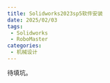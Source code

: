 ```yaml
---
title: Solidworks2023sp5软件安装
date: 2025/02/03
tags:
 - Solidworks
 - RoboMaster
categories:
 - 机械设计
---
```


待填坑。